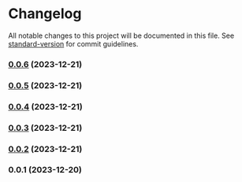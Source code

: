 # Changelog

All notable changes to this project will be documented in this file. See [standard-version](https://github.com/conventional-changelog/standard-version) for commit guidelines.

### [0.0.6](https://github.com/ngx-hub/ng-workspace/compare/v0.0.5...v0.0.6) (2023-12-21)

### [0.0.5](https://github.com/ngx-hub/ng-workspace/compare/v0.0.4...v0.0.5) (2023-12-21)

### [0.0.4](https://github.com/ngx-hub/ng-workspace/compare/v0.0.3...v0.0.4) (2023-12-21)

### [0.0.3](https://github.com/ngx-hub/ng-workspace/compare/v0.0.2...v0.0.3) (2023-12-21)

### [0.0.2](https://github.com/ngx-hub/ng-workspace/compare/v0.0.1...v0.0.2) (2023-12-21)

### 0.0.1 (2023-12-20)
